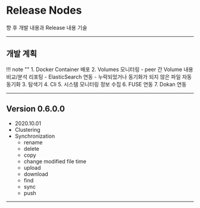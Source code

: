 # Release Nodes 

향 후 개발 내용과 Release 내용 기술

----

## 개발 계획

!!! note ""
    1. Docker Container 배포
    2. Volumes 모니터링
        - peer 간 Volume 내용 비교/분석 리포팅 
            - ElasticSearch 연동
        - 누락되었거나 동기화가 되지 않은 파일 자동 동기화
    3. 탐색기
    4. Cli
    5. 시스템 모니터링 정보 수집
    6. FUSE 연동
    7. Dokan 연동

----
## Version 0.6.0.0
 * 2020.10.01
 * Clustering
 * Synchronization
    * rename
    * delete
    * copy
    * change modified file time
    * upload
    * download
    * find
    * sync
    * push
        
----



